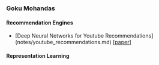 ### Goku Mohandas

#### Recommendation Engines
- [Deep Neural Networks for Youtube Recommendations] (notes/youtube_recommendations.md) [[paper](https://research.google.com/pubs/pub45530.html)]

#### Representation Learning


